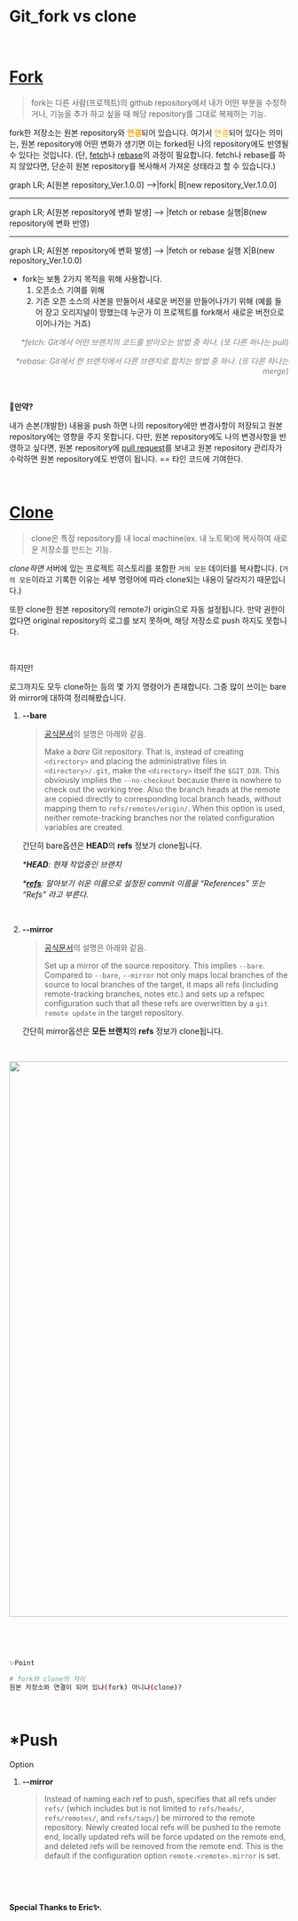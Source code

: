 # Git_fork vs clone


​	

#	[Fork](https://git-scm.com/book/ko/v2/GitHub-GitHub-%ED%94%84%EB%A1%9C%EC%A0%9D%ED%8A%B8%EC%97%90-%EA%B8%B0%EC%97%AC%ED%95%98%EA%B8%B0)

>  fork는 다른 사람(프로젝트)의 github repository에서 내가 어떤 부분을 수정하거나, 기능을 추가 하고 싶을 때 해당 repository를 그대로 복제하는 기능. 

fork한 저장소는 원본 repository와 <span style='color:orange'><b>연결</b></span>되어 있습니다. 여기서 <span style='color:orange'>연결</span>되어 있다는 의미는, 원본 repository에 어떤 변화가 생기면 이는 forked된 나의 repository에도 반영될 수 있다는 것입니다. (단, [fetch](https://git-scm.com/book/ko/v2/Git%EC%9D%98-%EA%B8%B0%EC%B4%88-%EB%A6%AC%EB%AA%A8%ED%8A%B8-%EC%A0%80%EC%9E%A5%EC%86%8C)나 [rebase](https://git-scm.com/book/ko/v2/Git-%EB%B8%8C%EB%9E%9C%EC%B9%98-Rebase-%ED%95%98%EA%B8%B0)의 과정이 필요합니다. fetch나 rebase를 하지 않았다면, 단순히 원본 repository를 복사해서 가져온 상태라고 할 수 있습니다.) 


graph LR;
    A[원본 repository_Ver.1.0.0] -->|fork| B[new repository_Ver.1.0.0]

---

graph LR;
    A[원본 repository에 변화 발생] --> |fetch or rebase 실행|B(new repository에 변화 반영)

---

graph LR;
    A[원본 repository에 변화 발생] --> |fetch or rebase 실행 X|B(new repository_Ver.1.0.0)


- fork는 보통 2가지 목적을 위해 사용합니다.
  1. 오픈소스 기여를 위해
  2. 기존 오픈 소스의 사본을 만들어서 새로운 버전을 만들어나가기 위해 (예를 들어 장고 오리지널이 망했는데 누군가 이 프로젝트를 fork해서 새로운 버전으로 이어나가는 거죠)

<p style='text-align:right; font-style:italic; color:grey'>*fetch: Git에서 어떤 브랜치의 코드를 받아오는 방법 중 하나. (또 다른 하나는 pull)</p>

<p style='text-align:right; font-style:italic; color:grey'>*rebase: Git에서 한 브랜치에서 다른 브랜치로 합치는 방법 중 하나. (또 다른 하나는 merge)</p>

​	

**🤔만약?**

내가 손본(개발한) 내용을 push 하면 나의 repository에만 변경사항이 저장되고 원본 repository에는 영향을 주지 못합니다. 다만, 원본 repository에도 나의 변경사항을 반영하고 싶다면, 원본 repository에 [pull request](https://wayhome25.github.io/git/2017/07/08/git-first-pull-request-story/)를 보내고 원본 repository 관리자가 수락하면 원본 repository에도 반영이 됩니다. == 타인 코드에 기여한다.

​		

# [Clone](https://git-scm.com/book/ko/v2/Git%EC%9D%98-%EA%B8%B0%EC%B4%88-Git-%EC%A0%80%EC%9E%A5%EC%86%8C-%EB%A7%8C%EB%93%A4%EA%B8%B0#_git_cloning)

> clone은 특정 repository를 내 local machine(ex. 내 노트북)에 복사하여 새로운 저장소를 만드는 기능. 

_clone하면_ 서버에 있는 프로젝트 히스토리를 포함한 `거의 모든` 데이터를 복사합니다. (`거의 모든`이라고 기록한 이유는 세부 명령어에 따라 clone되는 내용이 달라지기 때문입니다.)

또한 clone한 원본 repository의 remote가 origin으로 자동 설정됩니다. 만약 권한이 없다면 original repository의 로그를 보지 못하며, 해당 저장소로 push 하지도 못합니다.

​	

하지만!

로그까지도 모두 clone하는 등의 몇 가지 명령어가 존재합니다. 그중 많이 쓰이는 bare와 mirror에 대하여 정리해봤습니다.

1. **--bare**

   > [공식문서](https://git-scm.com/docs/git-clone)의 설명은 아래와 같음. 
   >
   > Make a *bare* Git repository. That is, instead of creating `<directory>` and placing the administrative files in `<directory>/.git`, make the `<directory>` itself the `$GIT_DIR`. This obviously implies the `--no-checkout` because there is nowhere to check out the working tree. Also the branch heads at the remote are copied directly to corresponding local branch heads, without mapping them to `refs/remotes/origin/`. When this option is used, neither remote-tracking branches nor the related configuration variables are created.

   간단히 bare옵션은 **HEAD**의 **refs** 정보가 clone됩니다.

   _*__HEAD__: 현재 작업중인 브랜치_

   _*__[refs](https://git-scm.com/book/ko/v2/Git%EC%9D%98-%EB%82%B4%EB%B6%80-Git-Refs)__: 알아보기 쉬운 이름으로 설정된 commit 이름을 “References” 또는 “Refs” 라고 부른다._

   ​		

2. **--mirror**

   > [공식문서](https://git-scm.com/docs/git-clone)의 설명은 아래와 같음.
   >
   > Set up a mirror of the source repository. This implies `--bare`. Compared to `--bare`, `--mirror` not only maps local branches of the source to local branches of the target, it maps all refs (including remote-tracking branches, notes etc.) and sets up a refspec configuration such that all these refs are overwritten by a `git remote update` in the target repository.

   간단히 mirror옵션은 **모든 브랜치**의 **refs** 정보가 clone됩니다.

   ​		

<image src="/images/git_bare_mirror.png" width="1000px">

​		

​	

```bash
✨Point

# fork와 clone의 차이
원본 저장소와 연결이 되어 있냐(fork) 아니냐(clone)?
```

​		

# *Push

Option

1. **--mirror**

   >Instead of naming each ref to push, specifies that all refs under `refs/` (which includes but is not limited to `refs/heads/`, `refs/remotes/`, and `refs/tags/`) be mirrored to the remote repository. Newly created local refs will be pushed to the remote end, locally updated refs will be force updated on the remote end, and deleted refs will be removed from the remote end. This is the default if the configuration option `remote.<remote>.mirror` is set.

   ​	
   
   ​	

**Special Thanks to Eric✨.**
